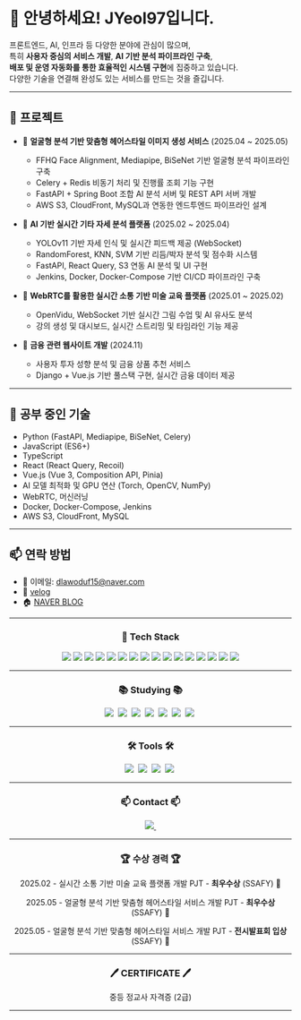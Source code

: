 # 👋 안녕하세요! JYeol97입니다.

프론트엔드, AI, 인프라 등 다양한 분야에 관심이 많으며,  
특히 **사용자 중심의 서비스 개발**, **AI 기반 분석 파이프라인 구축**,  
**배포 및 운영 자동화를 통한 효율적인 시스템 구현**에 집중하고 있습니다.  
다양한 기술을 연결해 완성도 있는 서비스를 만드는 것을 즐깁니다.


---

## 🔭 프로젝트

- 🎨 **얼굴형 분석 기반 맞춤형 헤어스타일 이미지 생성 서비스** (2025.04 ~ 2025.05)  
  - FFHQ Face Alignment, Mediapipe, BiSeNet 기반 얼굴형 분석 파이프라인 구축  
  - Celery + Redis 비동기 처리 및 진행률 조회 기능 구현  
  - FastAPI + Spring Boot 조합 AI 분석 서버 및 REST API 서버 개발  
  - AWS S3, CloudFront, MySQL과 연동한 엔드투엔드 파이프라인 설계  

- 🎸 **AI 기반 실시간 기타 자세 분석 플랫폼** (2025.02 ~ 2025.04)  
  - YOLOv11 기반 자세 인식 및 실시간 피드백 제공 (WebSocket)  
  - RandomForest, KNN, SVM 기반 리듬/박자 분석 및 점수화 시스템  
  - FastAPI, React Query, S3 연동 AI 분석 및 UI 구현  
  - Jenkins, Docker, Docker-Compose 기반 CI/CD 파이프라인 구축

- 📡 **WebRTC를 활용한 실시간 소통 기반 미술 교육 플랫폼** (2025.01 ~ 2025.02)  
  - OpenVidu, WebSocket 기반 실시간 그림 수업 및 AI 유사도 분석  
  - 강의 생성 및 대시보드, 실시간 스트리밍 및 타임라인 기능 제공

- 💸 **금융 관련 웹사이트 개발** (2024.11)  
  - 사용자 투자 성향 분석 및 금융 상품 추천 서비스  
  - Django + Vue.js 기반 풀스택 구현, 실시간 금융 데이터 제공  

---

## 🌱 공부 중인 기술

- Python (FastAPI, Mediapipe, BiSeNet, Celery)
- JavaScript (ES6+)
- TypeScript
- React (React Query, Recoil)
- Vue.js (Vue 3, Composition API, Pinia)
- AI 모델 최적화 및 GPU 연산 (Torch, OpenCV, NumPy)
- WebRTC, 머신러닝
- Docker, Docker-Compose, Jenkins
- AWS S3, CloudFront, MySQL

---

## 📫 연락 방법

- 📧 이메일: dlawoduf15@naver.com
- 🔗 [velog](https://velog.io/@dreamjob/posts)
- 🏠 [NAVER BLOG](https://blog.naver.com/icelatte28)

---

<div align="center">

<h3> 🧱 Tech Stack</h3>

<!--Python-->
<img src="https://img.shields.io/badge/Python-3776AB?style=flat-square&logo=Python&logoColor=white"/>
<!--JavaScript-->
<img src="https://img.shields.io/badge/JavaScript-F7DF1E?style=flat-square&logo=JavaScript&logoColor=white"/>
<!--TypeScript-->
<img src="https://img.shields.io/badge/TypeScript-3178C6?style=flat-square&logo=TypeScript&logoColor=white"/>
<!--React-->
<img src="https://img.shields.io/badge/React-61DAFB?style=flat-square&logo=React&logoColor=white"/>
<!--Vue-->
<img src="https://img.shields.io/badge/Vue.js-4FC08D?style=flat-square&logo=Vue.js&logoColor=white"/>
<!--Tailwind-->
<img src="https://img.shields.io/badge/TailwindCSS-06B6D4?style=flat-square&logo=TailwindCSS&logoColor=white"/>
<!--Django-->
<img src="https://img.shields.io/badge/Django-092E20?style=flat-square&logo=Django&logoColor=white"/>
<!--FastAPI-->
<img src="https://img.shields.io/badge/FastAPI-009688?style=flat-square&logo=fastapi&logoColor=white"/>
<!--MySQL-->
<img src="https://img.shields.io/badge/MySQL-4479A1?style=flat-square&logo=MySQL&logoColor=white"/>
<!--Docker-->
<img src="https://img.shields.io/badge/Docker-2496ED?style=flat-square&logo=Docker&logoColor=white"/>
<!--Docker Compose-->
<img src="https://img.shields.io/badge/Docker--Compose-2496ED?style=flat-square&logo=Docker&logoColor=white"/>
<!--Jenkins-->
<img src="https://img.shields.io/badge/Jenkins-D24939?style=flat-square&logo=Jenkins&logoColor=white"/>
<!--Redis-->
<img src="https://img.shields.io/badge/Redis-DC382D?style=flat-square&logo=redis&logoColor=white"/>
<!--CloudFront-->
<img src="https://img.shields.io/badge/CloudFront-232F3E?style=flat-square&logo=Amazon AWS&logoColor=white"/>
<!--OpenCV-->
<img src="https://img.shields.io/badge/OpenCV-5C3EE8?style=flat-square&logo=OpenCV&logoColor=white"/>
<!--Mediapipe-->
<img src="https://img.shields.io/badge/Mediapipe-FF6F00?style=flat-square&logo=Google&logoColor=white"/>

</div>

---

<h3 align="center">📚 Studying 📚</h3>
<div align="center">
  <img src="https://img.shields.io/badge/FastAPI-009688.svg?style=for-the-badge&logo=fastapi&logoColor=white" />&nbsp
  <img src="https://img.shields.io/badge/Celery-37814A.svg?style=for-the-badge&logo=Celery&logoColor=white" />&nbsp
  <img src="https://img.shields.io/badge/Redis-DC382D.svg?style=for-the-badge&logo=redis&logoColor=white" />&nbsp
  <img src="https://img.shields.io/badge/TypeScript-3178C6.svg?style=for-the-badge&logo=TypeScript&logoColor=white" />&nbsp
  <img src="https://img.shields.io/badge/React%20Query-FF4154?style=for-the-badge&logo=react%20query&logoColor=white" />&nbsp
  <img src="https://img.shields.io/badge/numpy-4d77cf.svg?style=for-the-badge&logo=numpy&logoColor=white" />&nbsp
  <img src="https://img.shields.io/badge/OpenCV-5C3EE8.svg?style=for-the-badge&logo=OpenCV&logoColor=white" />&nbsp
</div>

---

<h3 align="center">🛠 Tools 🛠</h3>
<div align="center">
  <img src="https://img.shields.io/badge/github-181717.svg?style=for-the-badge&logo=github&logoColor=white" />&nbsp
  <img src="https://img.shields.io/badge/Notion-F3F3F3.svg?style=for-the-badge&logo=notion&logoColor=black" />&nbsp
  <img src="https://img.shields.io/badge/VSCode-2C2C32.svg?style=for-the-badge&logo=visual-studio-code&logoColor=22ABF3" />&nbsp
  <img src="https://img.shields.io/badge/Figma-F24E1E.svg?style=for-the-badge&logo=figma&logoColor=white" />&nbsp
</div>

---

<h3 align="center">📫 Contact 📫</h3>
<div align="center">
  <a href="https://velog.io/@dreamjob/posts">
    <img src="https://img.shields.io/badge/Velog-1EBC8F?style=for-the-badge&logo=velog&logoColor=white" />&nbsp
  </a>
</div>

---

<h3 align="center">🏆 수상 경력 🏆</h3>
<div align="center">
  <p>2025.02 - 실시간 소통 기반 미술 교육 플랫폼 개발 PJT - <strong>최우수상</strong> (SSAFY) 🥇</p>
  <p>2025.05 - 얼굴형 분석 기반 맞춤형 헤어스타일 서비스 개발 PJT - <strong>최우수상</strong> (SSAFY) 🥇</p>
  <p>2025.05 - 얼굴형 분석 기반 맞춤형 헤어스타일 서비스 개발 PJT - <strong>전시발표회 입상</strong> (SSAFY) 🥇</p>
</div>


---

<h3 align="center">🖊️ CERTIFICATE 🖊️</h3>
<div align="center">
  <p>중등 정교사 자격증 (2급)</p>
</div>

---
